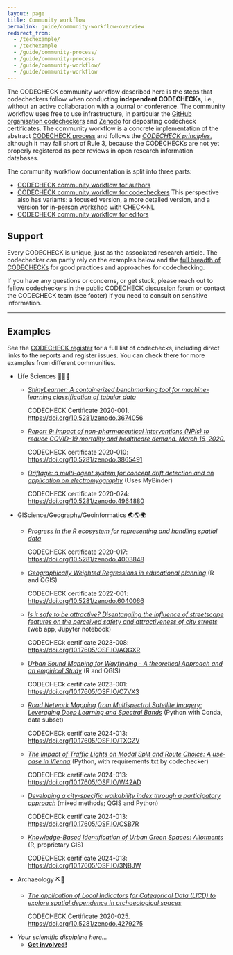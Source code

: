 ```yaml
---
layout: page
title: Community workflow
permalink: guide/community-workflow-overview
redirect_from:
  - /techexample/
  - /techexample
  - /guide/community-process/
  - /guide/community-process
  - /guide/community-workflow/
  - /guide/community-workflow
---
```


The CODECHECK community workflow described here is the steps that codecheckers follow when conducting **independent CODECHECKs**, i.e., without an active collaboration with a journal or conference.
The community workflow uses free to use infrastructure, in particular the [GitHub organisation codecheckers](https://github.com/codecheckers/) and [Zenodo](https://zenodo.org/communities/codecheck/) for depositing codecheck certificates.
The community workflow is a concrete implementation of the abstract [CODECHECK process](/process) and follows the _[CODECHECK principles](/)_, although it may fall short of Rule 3, because the CODECHECKs are not yet properly registered as peer reviews in open research information databases.

The community workflow documentation is split into three parts:

- [CODECHECK community workflow for authors](/guide/community-workflow-author)
- [CODECHECK community workflow for codecheckers](/guide/community-workflow-codechecker)
  This perspective also has variants: a focused version, a more detailed version, and a version for [in-person workshop with CHECK-NL](/nl/workflow)
- [CODECHECK community workflow for editors](/guide/community-workflow-editor)

## Support

Every CODECHECK is unique, just as the associated research article.
The codechecker can partly rely on the examples below and the [full breadth of CODECHECKs](/register) for good practices and approaches for codechecking.

If you have any questions or concerns, or get stuck, please reach out to fellow codecheckers in the [public CODECHECK discussion forum](https://github.com/orgs/codecheckers/discussions) or contact the CODECHECK team (see footer) if you need to consult on sensitive information.

------

## Examples

See the [CODECHECK register](/register) for a full list of codechecks, including direct links to the reports and register issues.
You can check there for more examples from different communities.

- Life Sciences 🧬🌿🧠
  - [_ShinyLearner: A containerized benchmarking tool for machine-learning classification of tabular data_](https://doi.org/10.1093/gigascience/giaa026)

    CODECHECK Certificate 2020-001. <https://doi.org/10.5281/zenodo.3674056>
  - [_Report 9: impact of non-pharmaceutical interventions (NPIs) to reduce COVID-19 mortality and healthcare demand. March 16, 2020._](https://doi.org/10.25561/77482)

    CODECHECK certificate 2020-010: <https://doi.org/10.5281/zenodo.3865491>
  - [_Driftage: a multi-agent system for concept drift detection and an application on electromyography_](https://doi.org/10.1093/gigascience/giab030)
    (Uses MyBinder)

    CODECHECK certificate 2020-024: <https://doi.org/10.5281/zenodo.4964880>
- GIScience/Geography/Geoinformatics 🌏🌎🌍
  - [_Progress in the R ecosystem for representing and handling spatial data_](https://doi.org/10.1007/s10109-020-00336-0)

    CODECHECK certificate 2020-017: <https://doi.org/10.5281/zenodo.4003848>
  - [_Geographically Weighted Regressions in educational planning_](https://www.iiep.unesco.org/en/publication/geographically-weighted-regressions-prioritizing-educational-planning-policies-and-interventions)
    (R and QGIS)

    CODECHECK certificate 2022-001: <https://doi.org/10.5281/zenodo.6040066>
  - [_Is it safe to be attractive? Disentangling the influence of streetscape features on the perceived safety and attractiveness of city streets_](https://doi.org/10.5194/agile-giss-4-8-2023)
    (web app, Jupyter notebook)

    CODECHECk certificate 2023-008: <https://doi.org/10.17605/OSF.IO/AQGXR>
  - [_Urban Sound Mapping for Wayfinding - A theoretical Approach and an empirical Study_](https://doi.org/10.5194/agile-giss-4-9-2023)
    (R and QGIS)

    CODECHECk certificate 2023-001: <https://doi.org/10.17605/OSF.IO/C7VX3>
  - [_Road Network Mapping from Multispectral Satellite Imagery: Leveraging Deep Learning and Spectral Bands_](https://doi.org/10.5194/agile-giss-5-6-2024)
    (Python with Conda, data subset)

    CODECHECk certificate 2024-013: <https://doi.org/10.17605/OSF.IO/TXGZV>
  - [_The Impact of Traffic Lights on Modal Split and Route Choice: A use-case in Vienna_](https://doi.org/10.5194/agile-giss-5-4-2024)
    (Python, with requirements.txt by codechecker)

    CODECHECk certificate 2024-013: <https://doi.org/10.17605/OSF.IO/W42AD>
  - [_Developing a city-specific walkability index through a participatory approach_](https://doi.org/10.5194/agile-giss-5-2-2024)
    (mixed methods; QGIS and Python)

    CODECHECk certificate 2024-013: <https://doi.org/10.17605/OSF.IO/CSB7R>
  - [_Knowledge-Based Identification of Urban Green Spaces: Allotments_](https://doi.org/10.5194/agile-giss-5-8-2024)
    (R, proprietary GIS)

    CODECHECk certificate 2024-013: <https://doi.org/10.17605/OSF.IO/3NBJW>
- Archaeology ⛏️🗿
  - [_The application of Local Indicators for Categorical Data (LICD) to explore spatial dependence in archaeological spaces_](https://doi.org/10.1016/j.jas.2020.105306)

    CODECHECK Certificate 2020-025. <https://doi.org/10.5281/zenodo.4279275>
- _Your scientific dispipline here..._
  - **[Get involved!](/get-involved)**
